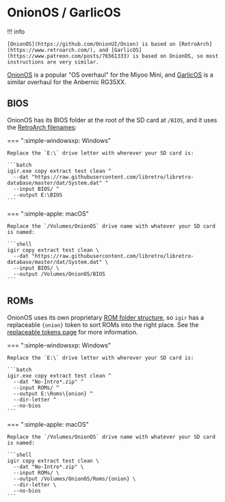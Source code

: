 # OnionOS / GarlicOS

!!! info

    [OnionOS](https://github.com/OnionUI/Onion) is based on [RetroArch](https://www.retroarch.com/), and [GarlicOS](https://www.patreon.com/posts/76561333) is based on OnionOS, so most instructions are very similar.

[OnionOS](https://github.com/OnionUI/Onion) is a popular "OS overhaul" for the Miyoo Mini, and [GarlicOS](https://www.patreon.com/posts/76561333) is a similar overhaul for the Anbernic RG35XX.

## BIOS

OnionOS has its BIOS folder at the root of the SD card at `/BIOS`, and it uses the [RetroArch filenames](https://github.com/OnionUI/Onion/wiki/Installation#step-3-copy-over-your-bios-and-rom-files):

=== ":simple-windowsxp: Windows"

    Replace the `E:\` drive letter with wherever your SD card is:

    ```batch
    igir.exe copy extract test clean ^
      --dat "https://raw.githubusercontent.com/libretro/libretro-database/master/dat/System.dat" ^
      --input BIOS/ ^
      --output E:\BIOS
    ```

=== ":simple-apple: macOS"

    Replace the `/Volumes/OnionOS` drive name with whatever your SD card is named:

    ```shell
    igir copy extract test clean \
      --dat "https://raw.githubusercontent.com/libretro/libretro-database/master/dat/System.dat" \
      --input BIOS/ \
      --output /Volumes/OnionOS/BIOS
    ```

## ROMs

OnionOS uses its own proprietary [ROM folder structure](https://github.com/OnionUI/Onion/wiki/Emulators#rom-folders---quick-reference), so `igir` has a replaceable `{onion}` token to sort ROMs into the right place. See the [replaceable tokens page](../../output/tokens.md) for more information.

=== ":simple-windowsxp: Windows"

    Replace the `E:\` drive letter with wherever your SD card is:

    ```batch
    igir.exe copy extract test clean ^
      --dat "No-Intro*.zip" ^
      --input ROMs/ ^
      --output E:\Roms\{onion} ^
      --dir-letter ^
      --no-bios
    ```

=== ":simple-apple: macOS"

    Replace the `/Volumes/OnionOS` drive name with whatever your SD card is named:

    ```shell
    igir copy extract test clean \
      --dat "No-Intro*.zip" \
      --input ROMs/ \
      --output /Volumes/OnionOS/Roms/{onion} \
      --dir-letter \
      --no-bios
    ```
